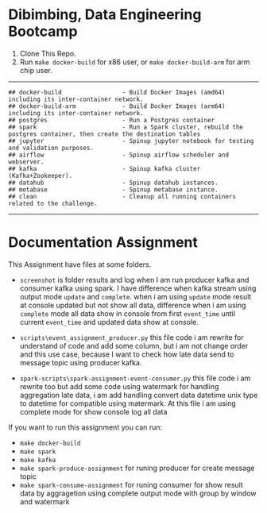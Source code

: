# Dibimbing, Data Engineering Bootcamp

1. Clone This Repo.
2. Run `make docker-build` for x86 user, or `make docker-build-arm` for arm chip user.

---
```
## docker-build                 - Build Docker Images (amd64) including its inter-container network.
## docker-build-arm             - Build Docker Images (arm64) including its inter-container network.
## postgres                     - Run a Postgres container
## spark                        - Run a Spark cluster, rebuild the postgres container, then create the destination tables
## jupyter                      - Spinup jupyter notebook for testing and validation purposes.
## airflow                      - Spinup airflow scheduler and webserver.
## kafka                        - Spinup kafka cluster (Kafka+Zookeeper).
## datahub                      - Spinup datahub instances.
## metabase                     - Spinup metabase instance.
## clean                        - Cleanup all running containers related to the challenge.
```

---

# Documentation Assignment

This Assignment have files at some folders.
- `screenshot` is folder results and log when I am run producer kafka and consumer kafka using spark. I have difference when kafka stream using output mode `update` and `complete`. when i am using `update` mode result at console updated but not show all data, difference when i am using `complete` mode all data show in console from first `event_time` until current `event_time` and updated data show at console.

- `scripts\event_assignment_producer.py` this file code i am rewrite for understand of code and add some column, but i am not change order and this use case, because I want to check how late data send to message topic using producer kafka.

- `spark-scripts\spark-assignment-event-consumer.py` this file code i am rewrite too but add some code using watermark for handling aggregation late data, i am add handling convert data datetime unix type to datetime for compatible using matermark. At this file i am using complete mode for show console log all data


If you want to run this assignment you can run:
- `make docker-build`
- `make spark`
- `make kafka`
- `make spark-produce-assignment` for runing producer for create message topic
- `make spark-consume-assignment` for runing consumer for show result data by aggragetion using complete output mode with group  by window and watermark